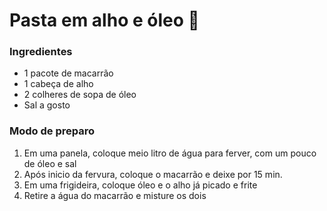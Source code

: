 # Pasta em alho e óleo :rice_cracker:

### Ingredientes

- 1 pacote de macarrão
- 1 cabeça de alho
- 2 colheres de sopa de óleo
- Sal a gosto

### Modo de preparo

1. Em uma panela, coloque meio litro de água para ferver, com um pouco de óleo e sal
2. Após inicio da fervura, coloque o macarrão e deixe por 15 min.
3. Em uma frigideira, coloque óleo e o alho já picado e frite
4. Retire a água do macarrão e misture os dois



